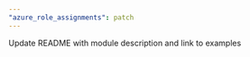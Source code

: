 ```yaml
---
"azure_role_assignments": patch
---
```


Update README with module description and link to examples
